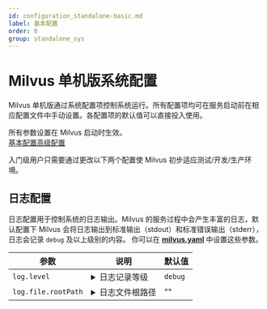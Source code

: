 ```yaml
---
id: configuration_standalone-basic.md
label: 基本配置
order: 0
group: standalone_sys
---
```


# Milvus 单机版系统配置

Milvus 单机版通过系统配置项控制系统运行。所有配置项均可在服务启动前在相应配置文件中手动设置。各配置项的默认值可以直接投入使用。

<div class="alert note">
所有参数设置在 Milvus 启动时生效。
</div>

<div class="tab-wrapper"><a href="configuration_standalone-basic.md" class='active '>基本配置</a><a href="configuration_standalone-advanced.md" class=''>高级配置</a></div>


入门级用户只需要通过更改以下两个配置使 Milvus 初步适应测试/开发/生产环境。

## 日志配置

日志配置用于控制系统的日志输出。Milvus 的服务过程中会产生丰富的日志，默认配置下 Milvus 会将日志输出到标准输出（stdout）和标准错误输出（stderr），日志会记录 `debug` 及以上级别的内容。 你可以在 [**milvus.yaml**](https://github.com/milvus-io/milvus/blob/master/configs/milvus.yaml) 中设置这些参数。

<table id="casual_user">
<thead>
  <tr>     
    <th class="width20">参数</th>     
    <th class="width70">说明</th>     
    <th class="width10">默认值</th>   
  </tr>
</thead>
<tbody>
  <tr>     
    <td><code>log.level</code></td>
    <td>
      <details>
       <summary>日志记录等级</summary>
        <li>
           你可以将该参数设置为 <code>debug</code>、<code>info</code>、<code>warn</code>、<code>error</code>、<code>panic</code> 或  <code>fatal</code>.
        </li> 
        <li>
           我们建议在测试和开发环境中使用 <code>debug</code> 级别，生产环境中使用 <code>info</code> 级别。
         </li>
      </details>
    </td>     
    <td><code>debug</code></td>
  </tr>
  <tr>     
    <td><code>log.file.rootPath</code></td>
    <td>
      <details>
       <summary>日志文件根路径</summary>
        <li>
           该参数默认值为空，表示将日志输出到标准输出（stdout）和标准错误输出（stderr）。
        </li>
        <li>
           如果将该参数设定为有效本地的路径，Milvus 会将日志文件存储在此路径。
        </li>
        <li>
           请将该参数设定为具备写入权限的路径，推荐使用 <b>/tmp/milvus</b>.
         </li>
      </details>
    </td>     
    <td>""</td>
  </tr>
</tbody>
</table>
